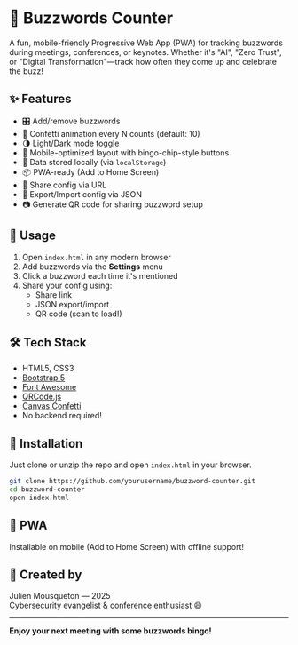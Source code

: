# 🎯 Buzzwords Counter

A fun, mobile-friendly Progressive Web App (PWA) for tracking buzzwords during meetings, conferences, or keynotes. Whether it's "AI", "Zero Trust", or "Digital Transformation"—track how often they come up and celebrate the buzz!

## ✨ Features

- 🎛️ Add/remove buzzwords
- 🎉 Confetti animation every N counts (default: 10)
- 🌗 Light/Dark mode toggle
- 📲 Mobile-optimized layout with bingo-chip-style buttons
- 🔐 Data stored locally (via `localStorage`)
- 📦 PWA-ready (Add to Home Screen)
- 🔗 Share config via URL
- 📁 Export/Import config via JSON
- 📷 Generate QR code for sharing buzzword setup

## 🚀 Usage

1. Open `index.html` in any modern browser
2. Add buzzwords via the **Settings** menu
3. Click a buzzword each time it's mentioned
4. Share your config using:
   - Share link
   - JSON export/import
   - QR code (scan to load!)

## 🛠 Tech Stack

- HTML5, CSS3
- [Bootstrap 5](https://getbootstrap.com/)
- [Font Awesome](https://fontawesome.com/)
- [QRCode.js](https://github.com/davidshimjs/qrcodejs)
- [Canvas Confetti](https://www.kirilv.com/canvas-confetti/)
- No backend required!

## 📂 Installation

Just clone or unzip the repo and open `index.html` in your browser.

```bash
git clone https://github.com/yourusername/buzzword-counter.git
cd buzzword-counter
open index.html
```

## 📱 PWA

Installable on mobile (Add to Home Screen) with offline support!

## 🧠 Created by

Julien Mousqueton — 2025  
Cybersecurity evangelist & conference enthusiast 😄

---

**Enjoy your next meeting with some buzzwords bingo!**
